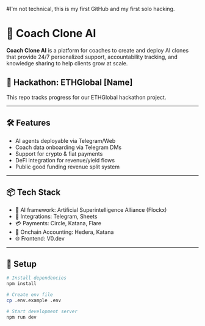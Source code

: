#I'm not technical, this is my first GitHub and my first solo hacking.

# 🧠 Coach Clone AI

**Coach Clone AI** is a platform for coaches to create and deploy AI clones that provide 24/7 personalized support, accountability tracking, and knowledge sharing to help clients grow at scale.

## 🚀 Hackathon: ETHGlobal [Name]

This repo tracks progress for our ETHGlobal hackathon project.

---

## 🛠 Features

- AI agents deployable via Telegram/Web
- Coach data onboarding via Telegram DMs
- Support for crypto & fiat payments
- DeFi integration for revenue/yield flows
- Public good funding revenue split system

---

## 📦 Tech Stack

- 🧠 AI framework: Artificial Superintelligence Alliance (Flockx)
- 💬 Integrations: Telegram, Sheets
- 💳 Payments: Circle, Katana, Flare
- 🧾 Onchain Accounting: Hedera, Katana
- 🌐 Frontend: V0.dev 

---

## 🔧 Setup

```bash
# Install dependencies
npm install

# Create env file
cp .env.example .env

# Start development server
npm run dev

